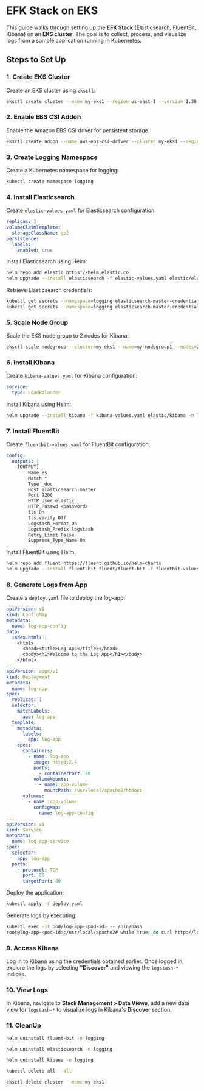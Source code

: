 # EFK Stack on EKS

This guide walks through setting up the **EFK Stack** (Elasticsearch, FluentBit, Kibana) on an **EKS cluster**. The goal is to collect, process, and visualize logs from a sample application running in Kubernetes.

## Steps to Set Up

### 1. **Create EKS Cluster**

Create an EKS cluster using `eksctl`:

```bash
eksctl create cluster --name my-eks1 --region us-east-1 --version 1.30 --nodegroup-name my-nodegroup1 --node-type t2.medium --nodes 1 --nodes-min 1 --nodes-max 1 --managed --with-oidc
```

### 2. **Enable EBS CSI Addon**

Enable the Amazon EBS CSI driver for persistent storage:

```bash
eksctl create addon --name aws-ebs-csi-driver --cluster my-eks1 --region us-east-1
```

### 3. **Create Logging Namespace**

Create a Kubernetes namespace for logging:

```bash
kubectl create namespace logging
```

### 4. **Install Elasticsearch**

Create `elastic-values.yaml` for Elasticsearch configuration:

```yaml
replicas: 1
volumeClaimTemplate:
  storageClassName: gp2
persistence:
  labels:
    enabled: true
```

Install Elasticsearch using Helm:

```bash
helm repo add elastic https://helm.elastic.co
helm upgrade --install elasticsearch -f elastic-values.yaml elastic/elasticsearch -n logging --create-namespace
```

Retrieve Elasticsearch credentials:

```bash
kubectl get secrets --namespace=logging elasticsearch-master-credentials -ojsonpath='{.data.username}' | base64 -d
kubectl get secrets --namespace=logging elasticsearch-master-credentials -ojsonpath='{.data.password}' | base64 -d
```

### 5. **Scale Node Group**

Scale the EKS node group to 2 nodes for Kibana:

```bash
eksctl scale nodegroup --cluster=my-eks1 --name=my-nodegroup1 --nodes=2 --nodes-min=1 --nodes-max=2
```

### 6. **Install Kibana**

Create `kibana-values.yaml` for Kibana configuration:

```yaml
service:
  type: LoadBalancer
```

Install Kibana using Helm:

```bash
helm upgrade --install kibana -f kibana-values.yaml elastic/kibana -n logging
```

### 7. **Install FluentBit**

Create `fluentbit-values.yaml` for FluentBit configuration:

```yaml
config:
  outputs: |
    [OUTPUT]
        Name es
        Match *
        Type _doc
        Host elasticsearch-master
        Port 9200
        HTTP_User elastic
        HTTP_Passwd <password>
        tls On
        tls.verify Off
        Logstash_Format On
        Logstash_Prefix logstash
        Retry_Limit False
        Suppress_Type_Name On
```

Install FluentBit using Helm:

```bash
helm repo add fluent https://fluent.github.io/helm-charts
helm upgrade --install fluent-bit fluent/fluent-bit -f fluentbit-values.yaml -n logging
```

### 8. **Generate Logs from App**

Create a `deploy.yaml` file to deploy the log-app:

```yaml
apiVersion: v1
kind: ConfigMap
metadata:
  name: log-app-config
data:
  index.html: |
    <html>
      <head><title>Log App</title></head>
      <body><h1>Welcome to the Log App</h1></body>
    </html>
---
apiVersion: apps/v1
kind: Deployment
metadata:
  name: log-app
spec:
  replicas: 1
  selector:
    matchLabels:
      app: log-app
  template:
    metadata:
      labels:
        app: log-app
    spec:
      containers:
        - name: log-app
          image: httpd:2.4
          ports:
            - containerPort: 80
          volumeMounts:
            - name: app-volume
              mountPath: /usr/local/apache2/htdocs
      volumes:
        - name: app-volume
          configMap:
            name: log-app-config
---
apiVersion: v1
kind: Service
metadata:
  name: log-app-service
spec:
  selector:
    app: log-app
  ports:
    - protocol: TCP
      port: 80
      targetPort: 80
```

Deploy the application:

```bash
kubectl apply -f deploy.yaml
```

Generate logs by executing:

```bash
kubectl exec -it pod/log-app-<pod-id> -- /bin/bash
root@log-app-<pod-id>:/usr/local/apache2# while true; do curl http://localhost/; sleep 1; done
```

### 9. **Access Kibana**

Log in to Kibana using the credentials obtained earlier. Once logged in, explore the logs by selecting **"Discover"** and viewing the `logstash-*` indices.

### 10. **View Logs**

In Kibana, navigate to **Stack Management > Data Views**, add a new data view for `logstash-*` to visualize logs in Kibana's **Discover** section.

### 11. **CleanUp**

```bash
helm uninstall fluent-bit -n logging

helm uninstall elasticsearch -n logging

helm uninstall kibana -n logging

kubectl delete all --all

eksctl delete cluster --name my-eks1
```

